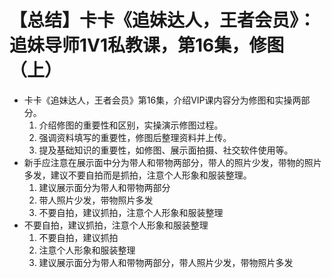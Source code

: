 # 【总结】卡卡《追妹达人，王者会员》：追妹导师1V1私教课，第16集，修图（上）

-   卡卡《追妹达人，王者会员》第16集，介绍VIP课内容分为修图和实操两部分。
    1.  介绍修图的重要性和区别，实操演示修图过程。
    2.  强调资料填写的重要性，修图后整理资料并上传。
    3.  提及基础知识的重要性，如修图、展示面拍摄、社交软件使用等。
-   新手应注意在展示面中分为带人和带物两部分，带人的照片少发，带物的照片多发，建议不要自拍而是抓拍，注意个人形象和服装整理。
    1.  建议展示面分为带人和带物两部分
    2.  带人照片少发，带物照片多发
    3.  不要自拍，建议抓拍，注意个人形象和服装整理
-   不要自拍，建议抓拍，注意个人形象和服装整理
    1.  不要自拍，建议抓拍
    2.  注意个人形象和服装整理
    3.  建议展示面分为带人和带物两部分，带人照片少发，带物照片多发